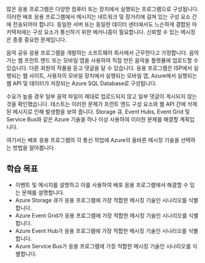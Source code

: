 많은 응용 프로그램은 다양한 컴퓨터 또는 장치에서 실행되는 프로그램으로 구성됩니다. 이러한 배포 응용 프로그램에서 메시지는 네트워크 및 장거리에 걸쳐 있는 구성 요소 간에 전송되어야 합니다. 동일한 서버 또는 동일한 데이터 센터에서도 느슨하게 결합된 아키텍처에는 구성 요소가 통신하기 위한 메커니즘이 필요합니다. 신뢰할 수 있는 메시징은 종종 중요한 문제입니다.

음악 공유 응용 프로그램을 개발하는 소프트웨어 회사에서 근무한다고 가정합니다. 음악가는 웹 프런트 엔드 또는 모바일 앱을 사용하여 직접 만든 음악을 플랫폼에 업로드할 수 있습니다. 다른 회원의 작품을 듣고 댓글을 달 수 있습니다. 응용 프로그램은 ISP에서 실행되는 웹 사이트, 사용자의 모바일 장치에서 실행되는 모바일 앱, Azure에서 실행되는 웹 API 및 데이터가 저장되는 Azure SQL Database로 구성됩니다.

수요가 높을 경우 일부 음악 파일이 제대로 업로드되지 않고 일부 댓글이 게시되지 않는 것을 확인했습니다. 테스트는 이러한 문제가 프런트 엔드 구성 요소와 웹 API 간에 삭제된 메시지로 인해 발생함을 보여 줍니다. Storage 큐, Event Hubs, Event Grid 및 Service Bus와 같은 Azure 기술을 하나 이상 사용하여 이러한 문제를 해결할 계획입니다.

여기서는 배포 응용 프로그램의 각 통신 작업에 Azure의 올바른 메시징 기술을 선택하는 방법을 알아봅니다.

## <a name="learning-objectives"></a>학습 목표

- 이벤트 및 메시지를 설명하고 이를 사용하여 배포 응용 프로그램에서 해결할 수 있는 문제를 설명합니다.
- Azure Storage 큐가 응용 프로그램에 가장 적합한 메시징 기술인 시나리오를 식별합니다.
- Azure Event Grid가 응용 프로그램에 가장 적합한 메시징 기술인 시나리오를 식별합니다.
- Azure Event Hub가 응용 프로그램에 가장 적합한 메시징 기술인 시나리오를 식별합니다.
- Azure Service Bus가 응용 프로그램에 가장 적합한 메시징 기술인 시나리오를 식별합니다.
